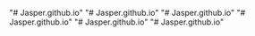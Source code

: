 "# Jasper.github.io" 
"# Jasper.github.io" 
"# Jasper.github.io" 
"# Jasper.github.io" 
"# Jasper.github.io" 
"# Jasper.github.io" 
